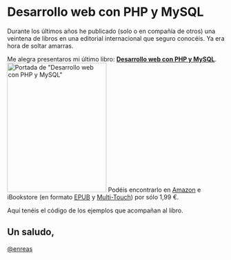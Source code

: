 # Desarrollo web con PHP y MySQL

Durante los últimos años he publicado (solo o en compañía de otros) una veintena de libros en una editorial internacional que seguro conocéis. Ya era hora de soltar amarras.

Me alegra presentaros mi último libro: <a title="Desarrollo web con PHP y MySQL" href="http://enreas.com/blog/2012/10/22/desarrollo-web-con-php-y-mysql/"><strong>Desarrollo web con PHP y MySQL</strong></a>.
<img class="aligncenter  wp-image-2330" src="http://enreas.files.wordpress.com/2012/09/portada-desarrollo-web.jpg?w=230" alt="Portada de &quot;Desarrollo web con PHP y MySQL&quot;" width="230" height="300" />
Podéis encontrarlo en <a title="Por si tienes un Kindle" href="http://www.amazon.es/dp/B008IK75ZC/">Amazon</a> e iBookstore (en formato <a title="Para tu iPhone o tu iPad" href="http://itunes.apple.com/es/book/desarrollo-web-con-php-y-mysql/id547080807?mt=11">EPUB</a> y <a title="En mi opinión, la mejor versión de todas, pero sólo si tienes iPad" href="http://itunes.apple.com/es/book/desarrollo-web-con-php-y-mysql/id541003603?mt=11">Multi-Touch</a>) por sólo 1,99 €.

Aquí tenéis el código de los ejemplos que acompañan al libro.

Un saludo,
--
<a href="https://twitter.com/enreas" title="@enreas">@enreas</a>
